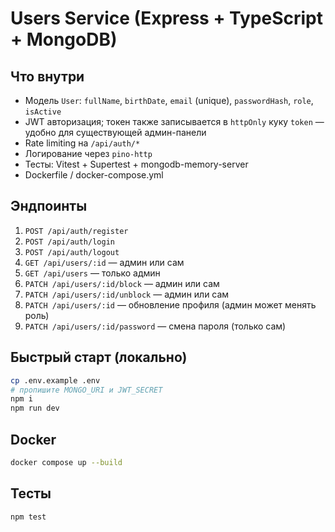 # Users Service (Express + TypeScript + MongoDB)

## Что внутри
- Модель `User`: `fullName`, `birthDate`, `email` (unique), `passwordHash`, `role`, `isActive`
- JWT авторизация; токен также записывается в `httpOnly` куку `token` — удобно для существующей админ-панели
- Rate limiting на `/api/auth/*`
- Логирование через `pino-http`
- Тесты: Vitest + Supertest + mongodb-memory-server
- Dockerfile / docker-compose.yml

## Эндпоинты
1. `POST /api/auth/register`
2. `POST /api/auth/login`
3. `POST /api/auth/logout`
4. `GET /api/users/:id` — админ или сам
5. `GET /api/users` — только админ
6. `PATCH /api/users/:id/block` — админ или сам
7. `PATCH /api/users/:id/unblock` — админ или сам
8. `PATCH /api/users/:id` — обновление профиля (админ может менять роль)
9. `PATCH /api/users/:id/password` — смена пароля (только сам)

## Быстрый старт (локально)
```bash
cp .env.example .env
# пропишите MONGO_URI и JWT_SECRET
npm i
npm run dev
```

## Docker
```bash
docker compose up --build
```

## Тесты
```bash
npm test
```
